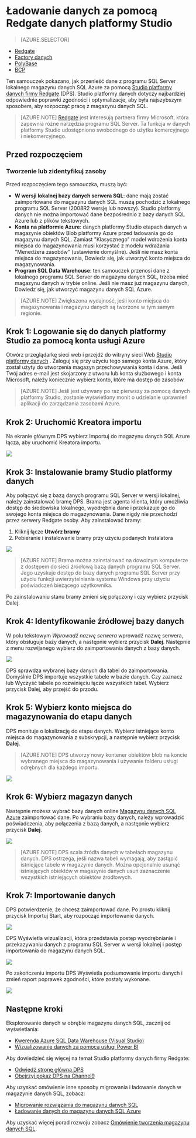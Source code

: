 <properties
   pageTitle="Ładowanie danych do magazynu danych SQL za pomocą Studio platformy danych firmy Redgate | Microsoft Azure"
   description="Dowiedz się, jak za pomocą Studio platformy danych firmy Redgate dla scenariuszy magazynowanie danych."
   services="sql-data-warehouse"
   documentationCenter="NA"
   authors="twounder"
   manager="barbkess"
   editor=""/>

<tags
   ms.service="sql-data-warehouse"
   ms.devlang="NA"
   ms.topic="get-started-article"
   ms.tgt_pltfrm="NA"
   ms.workload="data-services"
   ms.date="10/13/2016"
   ms.author="mausher;barbkess"/>


# <a name="load-data-with-redgate-data-platform-studio"></a>Ładowanie danych za pomocą Redgate danych platformy Studio

> [AZURE.SELECTOR]
- [Redgate](sql-data-warehouse-load-with-redgate.md)
- [Factory danych](sql-data-warehouse-get-started-load-with-azure-data-factory.md)
- [PolyBase](sql-data-warehouse-get-started-load-with-polybase.md)
- [BCP](sql-data-warehouse-load-with-bcp.md)

Ten samouczek pokazano, jak przenieść dane z programu SQL Server lokalnego magazynu danych SQL Azure za pomocą [Studio platformy danych firmy Redgate](http://www.red-gate.com/products/azure-development/data-platform-studio/) (DPS). Studio platformy danych dotyczy najbardziej odpowiednie poprawki zgodności i optymalizacje, aby była najszybszym sposobem, aby rozpocząć pracę z magazynu danych SQL.

> [AZURE.NOTE] [Redgate](http://www.red-gate.com) jest interesują partnera firmy Microsoft, która zapewnia różne narzędzia programu SQL Server. Ta funkcja w danych platformy Studio udostępniono swobodnego do użytku komercyjnego i niekomercyjnego.

## <a name="before-you-begin"></a>Przed rozpoczęciem
### <a name="create-or-identify-resources"></a>Tworzenie lub zidentyfikuj zasoby

Przed rozpoczęciem tego samouczka, muszą być:

- **W wersji lokalnej bazy danych serwera SQL**: dane mają zostać zaimportowane do magazynu danych SQL muszą pochodzić z lokalnego programu SQL Server (2008R2 wersję lub nowszy). Studio platformy danych nie można importować dane bezpośrednio z bazy danych SQL Azure lub z plików tekstowych.
- **Konta na platformie Azure**: danych platformy Studio etapach danych w magazynie obiektów Blob platformy Azure przed ładowania go do magazynu danych SQL. Zamiast "Klasycznego" model wdrożenia konta miejsca do magazynowania musi korzystać z modelu wdrażania "Menedżera zasobów" (ustawienie domyślne). Jeśli nie masz konta miejsca do magazynowania, Dowiedz się, jak utworzyć konto miejsca do magazynowania. 
- **Program SQL Data Warehouse**: ten samouczek przenosi dane z lokalnego programu SQL Server do magazynu danych SQL, trzeba mieć magazynu danych w trybie online. Jeśli nie masz już magazynu danych, Dowiedz się, jak utworzyć magazynu danych SQL Azure.

> [AZURE.NOTE] Zwiększona wydajność, jeśli konto miejsca do magazynowania i magazynu danych są tworzone w tym samym regionie.

## <a name="step-1-sign-in-to-data-platform-studio-with-your-azure-account"></a>Krok 1: Logowanie się do danych platformy Studio za pomocą konta usługi Azure
Otwórz przeglądarkę sieci web i przejdź do witryny sieci Web [Studio platformy danych](https://www.dataplatformstudio.com/) . Zaloguj się przy użyciu tego samego konta Azure, który został użyty do utworzenia magazyn przechowywania konta i dane. Jeśli Twój adres e-mail jest skojarzony z utworu lub konta służbowego i konta Microsoft, należy koniecznie wybierz konto, które ma dostęp do zasobów.

> [AZURE.NOTE] Jeśli jest używany po raz pierwszy za pomocą danych platformy Studio, zostanie wyświetlony monit o udzielanie uprawnień aplikacji do zarządzania zasobami Azure.

## <a name="step-2-start-the-import-wizard"></a>Krok 2: Uruchomić Kreatora importu
Na ekranie głównym DPS wybierz Importuj do magazynu danych SQL Azure łącza, aby uruchomić Kreatora importu.

![][1]

## <a name="step-3-install-the-data-platform-studio-gateway"></a>Krok 3: Instalowanie bramy Studio platformy danych
Aby połączyć się z bazą danych programu SQL Server w wersji lokalnej, należy zainstalować bramę DPS. Brama jest agenta klienta, który umożliwia dostęp do środowiska lokalnego, wyodrębnia dane i przekazuje go do swojego konta miejsca do magazynowania. Dane nigdy nie przechodzi przez serwery Redgate osoby. Aby zainstalować bramy:

1.  Kliknij łącze **Utwórz bramy**
2. Pobieranie i instalowanie bramy przy użyciu podanych Instalatora

![][2]

> [AZURE.NOTE] Brama można zainstalować na dowolnym komputerze z dostępem do sieci źródłową bazą danych programu SQL Server. Jego uzyskuje dostęp do bazy danych programu SQL Server przy użyciu funkcji uwierzytelniania systemu Windows przy użyciu poświadczeń bieżącego użytkownika.

Po zainstalowaniu stanu bramy zmieni się połączony i czy wybierz przycisk Dalej.

## <a name="step-4-identify-the-source-database"></a>Krok 4: Identyfikowanie źródłowej bazy danych
W polu tekstowym *Wprowadź nazwę serwera* wprowadź nazwę serwera, który obsługuje bazy danych, a następnie wybierz przycisk **Dalej**. Następnie z menu rozwijanego wybierz do zaimportowania danych z bazy danych.

![][3]

DPS sprawdza wybranej bazy danych dla tabel do zaimportowania. Domyślnie DPS importuje wszystkie tabele w bazie danych. Czy zaznacz lub Wyczyść tabele po rozwinięciu łącze wszystkich tabel. Wybierz przycisk Dalej, aby przejść do przodu.

## <a name="step-5-choose-a-storage-account-to-stage-the-data"></a>Krok 5: Wybierz konto miejsca do magazynowania do etapu danych
DPS monituje o lokalizację do etapu danych. Wybierz istniejące konto miejsca do magazynowania z subskrypcji, a następnie wybierz przycisk **Dalej**.

> [AZURE.NOTE] DPS utworzy nowy kontener obiektów blob na koncie wybranego miejsca do magazynowania i używanie folderu usługi odrębnych dla każdego importu.

![][4]

## <a name="step-6-select-a-data-warehouse"></a>Krok 6: Wybierz magazyn danych
Następnie możesz wybrać bazy danych online [Magazynu danych SQL Azure](http://aka.ms/sqldw) zaimportować dane. Po wybraniu bazy danych, należy wprowadzić poświadczenia, aby połączenia z bazą danych, a następnie wybierz przycisk **Dalej**.

![][5]

> [AZURE.NOTE] DPS scala źródła danych w tabelach magazynu danych. DPS ostrzega, jeśli nazwa tabeli wymagają, aby zastąpić istniejące tabele w magazynie danych. Można opcjonalnie usunąć istniejących obiektów w magazynie danych usuń zaznaczenie wszystkich istniejących obiektów źródłowych.

## <a name="step-7-import-the-data"></a>Krok 7: Importowanie danych
DPS potwierdzenie, że chcesz zaimportować dane. Po prostu kliknij przycisk Importuj Start, aby rozpocząć importowanie danych.

![][6]

DPS Wyświetla wizualizacji, która przedstawia postęp wyodrębnianie i przekazywaniu danych z programu SQL Server w wersji lokalnej i postęp importowania do magazynu danych SQL.

![][7]

Po zakończeniu importu DPS Wyświetla podsumowanie importu danych i zmień raport poprawek zgodności, które zostały wykonane.

![][8]

## <a name="next-steps"></a>Następne kroki
Eksplorowanie danych w obrębie magazynu danych SQL, zacznij od wyświetlania:

- [Kwerenda Azure SQL Data Warehouse (Visual Studio)][]
- [Wizualizowanie danych za pomocą usługi Power BI][]

Aby dowiedzieć się więcej na temat Studio platformy danych firmy Redgate:

- [Odwiedź stronę główną DPS](http://www.dataplatformstudio.com/)
- [Obejrzyj pokaz DPS na Channel9](https://channel9.msdn.com/Blogs/cloud-with-a-silver-lining/Loading-data-into-Azure-SQL-Datawarehouse-with-Redgate-Data-Platform-Studio)

Aby uzyskać omówienie inne sposoby migrowania i ładowanie danych w magazynie danych SQL, zobacz:

- [Migrowanie rozwiązania do magazynu danych SQL][]
- [Ładowanie danych do magazynu danych SQL Azure](./sql-data-warehouse-overview-load.md)

Aby uzyskać więcej porad rozwoju zobacz [Omówienie tworzenia magazynu danych SQL](./sql-data-warehouse-overview-develop.md).

<!--Image references-->
[1]: media/sql-data-warehouse-redgate/2016-10-05_15-59-56.png
[2]: media/sql-data-warehouse-redgate/2016-10-05_11-16-07.png
[3]: media/sql-data-warehouse-redgate/2016-10-05_11-17-46.png
[4]: media/sql-data-warehouse-redgate/2016-10-05_11-20-41.png
[5]: media/sql-data-warehouse-redgate/2016-10-05_11-31-24.png
[6]: media/sql-data-warehouse-redgate/2016-10-05_11-32-20.png
[7]: media/sql-data-warehouse-redgate/2016-10-05_11-49-53.png
[8]: media/sql-data-warehouse-redgate/2016-10-05_12-57-10.png

<!--Article references-->
[Kwerenda Azure SQL Data Warehouse (Visual Studio)]: ./sql-data-warehouse-query-visual-studio.md
[Wizualizowanie danych za pomocą usługi Power BI]: ./sql-data-warehouse-get-started-visualize-with-power-bi.md
[Migrowanie rozwiązania do magazynu danych SQL]: ./sql-data-warehouse-overview-migrate.md
[Load data into Azure SQL Data Warehouse]: ./sql-data-warehouse-overview-load.md
[SQL Data Warehouse development overview]: ./sql-data-warehouse-overview-develop.md